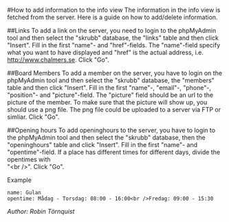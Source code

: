 #How to add information to the info view
The information in the info view is fetched from the server. Here is a guide on how to add/delete
information.

##Links
To add a link on the server, you need to login to the phpMyAdmin tool and then select the "skrubb" 
database, the "links" table and then click "Insert". Fill in the first "name"- and "href"-fields. 
The "name"-field specify what you want to have displayed and "href" is the actual address,
i.e. http://www.chalmers.se. Click "Go".

##Board Members
To add a member on the server, you have to login on the phpMyAdmin tool and then select the
"skrubb" database, the "members" table and then click "Insert". Fill in the first "name"-,
"email"-, "phone"-, "position"- and "picture"-field. The "picture" field should be an url to the
picture of the member. To make sure that the picture will show up, you should use a png file. The
png file could be uploaded to a server via FTP or simliar. Click "Go".

##Opening hours
To add openinghours to the server, you have to login to the phpMyAdmin tool and then select the
"skrubb" database, then the "openinghours" table and click "Insert". Fill in the first "name"- and
"opentime"-field. If a place has different times for different days, divide the opentimes with  
"&lt;br /&gt;". Click "Go".

Example

    name: Gulan  
    opentime: Mådag - Torsdag: 08:00 - 16:00<br />Fredag: 09:00 - 15:30


*Author: Robin Törnquist*
